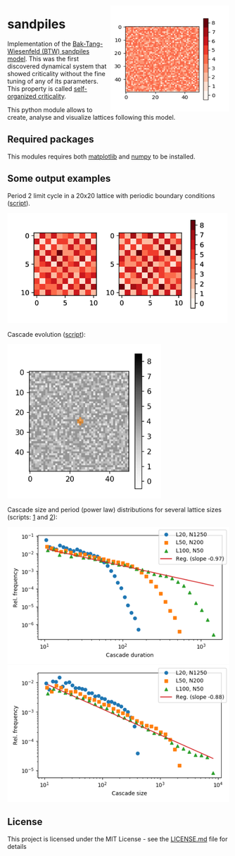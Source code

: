 <img align="right" width="270" height="240"
     src="https://github.com/ruhugu/sandpiles/raw/master/output_examples/example_config.png">

# sandpiles
     
Implementation of the [Bak-Tang-Wiesenfeld (BTW) sandpiles model](https://en.wikipedia.org/wiki/Abelian_sandpile_model).
This was the first discovered dynamical system that showed criticality without the fine tuning of any of its parameters.
This property is called [self-organized criticality](https://en.wikipedia.org/wiki/Self-organized_criticality).

This python module allows to create, analyse and visualize lattices following this model.


## Required packages

This modules requires both [matplotlib](https://matplotlib.org/) and [numpy](http://www.numpy.org/) to be installed.


## Some output examples

Period 2 limit cycle in a 20x20 lattice with periodic boundary conditions ([script](sandpiles/scripts/limitcycledist.py)).

<img src="https://github.com/ruhugu/sandpiles/blob/master/output_examples/lcycle_random.png" alt="Drawing" width="500"/>

Cascade evolution ([script]( sandpiles/scripts/clusterevolution.py )):

<p class="indented"><img src="https://github.com/ruhugu/sandpiles/blob/master/output_examples/clusterevolutionL50.gif" alt="Drawing" width="350"/></p>

Cascade size and period (power law) distributions for several lattice sizes (scripts: [1](sandpiles/scripts/cascadestatistics.py) and [2](sandpiles/scripts/replotcascadestatistics.py)):

<img src="https://github.com/ruhugu/sandpiles/raw/master/output_examples/cascadeduration.png" alt="Drawing" width="600"/>
<img src="https://github.com/ruhugu/sandpiles/raw/master/output_examples/cascadesize.png" alt="Drawing" width="600"/>


## License

This project is licensed under the MIT License - see the [LICENSE.md](LICENSE.md) file for details
